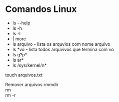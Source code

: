 # Comandos Linux
- ls --help
- ls -h
- ls -l
- | more
- ls arquivo        - lista os arquvios com nome arquivo
- ls *vo            - lista todos arquvivos que termina com vo
- ls g?p*
- ls ar*
- ls /sys/kernel/n*   


touch arquivos.txt


Remover arquivos 
rmmdir    
rm  
rm -r 

